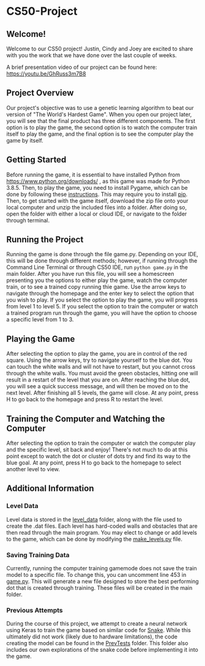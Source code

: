 # CS50-Project

## Welcome!

Welcome to our CS50 project! Justin, Cindy and Joey are excited to share with you the work that we have done over the last couple of weeks. 

A brief presentation video of our project can be found here: https://youtu.be/GhRuss3m7B8

## Project Overview 

Our project's objective was to use a genetic learning algorithm to beat our version of "The World's Hardest Game". When you open our project later, you will see that the final product has three different components. The first option is to play the game, the second option is to watch the computer train itself to play the game, and the final option is to see the computer play the game by itself. 

## Getting Started 

Before running the game, it is essential to have installed Python from https://www.python.org/downloads/ , as this game was made for Python 3.8.5. Then, to play the game, you need to install Pygame, which can be done by following these [instructions](https://www.pygame.org/wiki/GettingStarted). This may require you to install [pip](https://pip.pypa.io/en/stable/installing/). Then, to get started with the game itself, download the zip file onto your local computer and unzip the included files into a folder. After doing so, open the folder with either a local or cloud IDE, or navigate to the folder through terminal. 

## Running the Project 

Running the game is done through the file game.py. Depending on your IDE, this will be done through different methods; however, if running through the Command Line Terminal or through CS50 IDE, run `python game.py` in the main folder. After you have run this file, you will see a homescreen presenting you the options to either play the game, watch the computer train, or to see a trained copy running thie game. Use the arrow keys to navigate through the homepage and the enter key to select the option that you wish to play. If you select the option to play the game, you will progress from level 1 to level 5. If you select the option to train the computer or watch a trained program run through the game, you will have the option to choose a specific level from 1 to 3. 

## Playing the Game 

After selecting the option to play the game, you are in control of the red square. Using the arrow keys, try to navigate yourself to the blue dot. You can touch the white walls and will not have to restart, but you cannot cross through the white walls. You must avoid the green obstacles, hitting one will result in a restart of the level that you are on. After reaching the blue dot, you will see a quick success message, and will then be moved on to the next level. After finishing all 5 levels, the game will close. At any point, press H to go back to the homepage and press R to restart the level. 

## Training the Computer and Watching the Computer 

After selecting the option to train the computer or watch the computer play and the specific level, sit back and enjoy! There's not much to do at this point except to watch the dot or cluster of dots try and find its way to the blue goal. At any point, press H to go back to the homepage to select another level to view. 

## Additional Information
### Level Data
Level data is stored in the [level_data](https://github.com/jye-1243/CS50-Project/tree/main/level_data) folder, along with the file used to create the .dat files. Each level has hard-coded walls and obstacles that are then read through the main program. You may elect to change or add levels to the game, which can be done by modifying the [make_levels.py](https://github.com/jye-1243/CS50-Project/blob/main/level_data/make_levels.py) file. 

### Saving Training Data
Currently, running the computer training gamemode does not save the train model to a specific file. To change this, you can uncomment line 453 in [game.py](https://github.com/jye-1243/CS50-Project/blob/main/game.py). This will generate a new file designed to store the best performing dot that is created through training. These files will be created in the main folder.

### Previous Attempts
During the course of this project, we attempt to create a neural network using Keras to train the game based on similar code for [Snake](https://github.com/maurock/snake-ga). While this ultimately did not work (likely due to hardware limitations), the code creating the model can be found in the [PrevTests](https://github.com/jye-1243/CS50-Project/tree/main/PrevTests) folder. This folder also includes our own explorations of the snake code before implementing it into the game.




